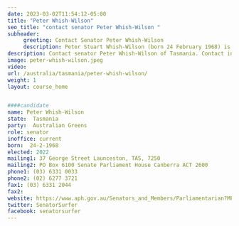 ```yaml
---
date: 2023-03-02T11:54:12-05:00
title: "Peter Whish-Wilson"
seo_title: "contact senator Peter Whish-Wilson "
subheader:
     greeting: Contact Senator Peter Whish-Wilson
     description: Peter Stuart Whish-Wilson (born 24 February 1968) is an Australian politician who has been a Senator for Tasmania since 2012, representing the Australian Greens. Formerly a lecturer in economics at the University of Tasmania, Whish-Wilson was appointed to the Senate to fill a casual vacancy caused by the retirement of former party leader Bob Brown, and has since won election in his own right in 2013, 2016 and 2022
description: Contact senator Peter Whish-Wilson of Tasmania. Contact information for Peter Whish-Wilson includes email address, phone number, and mailing address.
image: peter-whish-wilson.jpeg
video:
url: /australia/tasmania/peter-whish-wilson/
weight: 1
layout: course_home


####candidate
name: Peter Whish-Wilson
state:	Tasmania
party:	Australian Greens
role: senator
inoffice: current
born:  24-2-1968
elected: 2022
mailing1: 37 George Street Launceston, TAS, 7250
mailing2: PO Box 6100 Senate Parliament House Canberra ACT 2600
phone1:	(03) 6331 0033
phone2: (02) 6277 3721
fax1: (03) 6331 2044
fax2:
website: https://www.aph.gov.au/Senators_and_Members/Parliamentarian?MPID=195565
twitter: SenatorSurfer
facebook: senatorsurfer
---
```

